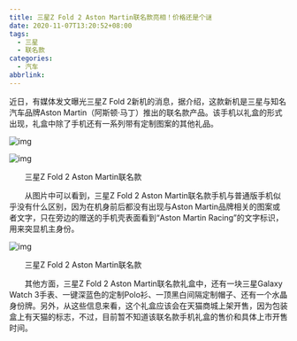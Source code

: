 ```yaml
---
title: 三星Z Fold 2 Aston Martin联名款亮相！价格还是个谜
date: 2020-11-07T13:20:52+08:00
tags:
  - 三星
  - 联名款
categories:
  - 汽车
abbrlink:
---
```


近日，有媒体发文曝光三星Z Fold 2新机的消息，据介绍，这款新机是三星与知名汽车品牌Aston Martin（阿斯顿·马丁）推出的联名款产品。该手机以礼盒的形式出现，礼盒中除了手机还有一系列带有定制图案的其他礼品。

![img](https://cdn.jsdelivr.net/gh/yakeing/Documentation@main/Hexo/images/08a7-kcieyvz6569137.jpg)

![img](https://cdn.jsdelivr.net/gh/yakeing/Documentation@main/Hexo/images/50b1-kcieyvz6569138.jpg)

　　三星Z Fold 2 Aston Martin联名款

　　从图片中可以看到，三星Z Fold 2 Aston Martin联名款手机与普通版手机似乎没有什么区别，因为在机身前后都没有出现与Aston Martin品牌相关的图案或者文字，只在旁边的赠送的手机壳表面看到“Aston Martin Racing”的文字标识，用来突显机主身份。

![img](https://cdn.jsdelivr.net/gh/yakeing/Documentation@main/Hexo/images/edb5-kcieyvz6569169.jpg)

　　三星Z Fold 2 Aston Martin联名款

　　其他方面，三星Z Fold 2 Aston Martin联名款礼盒中，还有一块三星Galaxy Watch 3手表、一键深蓝色的定制Polo衫、一顶黑白间隔定制帽子、还有一个水晶身份牌。另外，从这些信息来看，这个礼盒应该会在天猫商城上架开售，因为包装盒上有天猫的标志，不过，目前暂不知道该联名款手机礼盒的售价和具体上市开售时间。